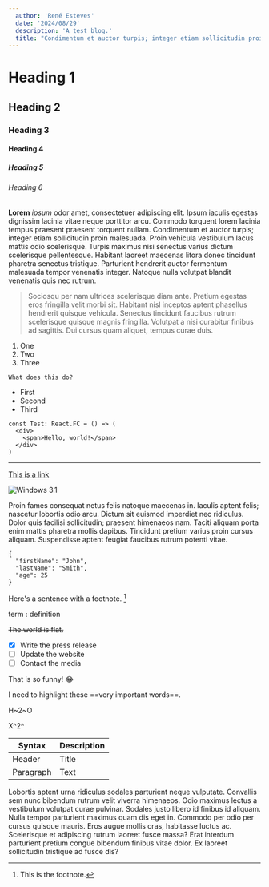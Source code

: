 ```yaml
---
  author: 'René Esteves'
  date: '2024/08/29'
  description: 'A test blog.'
  title: "Condimentum et auctor turpis; integer etiam sollicitudin proin malesuada."
---
```


# Heading 1

## Heading 2

### Heading 3

#### Heading 4

##### Heading 5

###### Heading 6

**Lorem** *ipsum* odor amet, consectetuer adipiscing elit. Ipsum iaculis egestas dignissim lacinia vitae neque porttitor arcu. Commodo torquent lorem lacinia tempus praesent praesent torquent nullam. Condimentum et auctor turpis; integer etiam sollicitudin proin malesuada. Proin vehicula vestibulum lacus mattis odio scelerisque. Turpis maximus nisi senectus varius dictum scelerisque pellentesque. Habitant laoreet maecenas litora donec tincidunt pharetra senectus tristique. Parturient hendrerit auctor fermentum malesuada tempor venenatis integer. Natoque nulla volutpat blandit venenatis quis nec rutrum.

> Sociosqu per nam ultrices scelerisque diam ante. Pretium egestas eros fringilla velit morbi sit. Habitant nisl inceptos aptent phasellus hendrerit quisque vehicula. Senectus tincidunt faucibus rutrum scelerisque quisque magnis fringilla. Volutpat a nisi curabitur finibus ad sagittis. Dui cursus quam aliquet, tempus curae duis.

1. One
2. Two
3. Three

`What does this do?`

- First
- Second
- Third

```tsx
const Test: React.FC = () => (  
  <div>
    <span>Hello, world!</span>
  </div>
)
```

---

[This is a link](https://google.com)

![Windows 3.1](https://img.sysgeek.cn/img/2023/09/windows-nt-3-1.jpg)

Proin fames consequat netus felis natoque maecenas in. Iaculis aptent felis; nascetur lobortis odio arcu. Dictum sit euismod imperdiet nec ridiculus. Dolor quis facilisi sollicitudin; praesent himenaeos nam. Taciti aliquam porta enim mattis pharetra mollis dapibus. Tincidunt pretium varius proin cursus aliquam. Suspendisse aptent feugiat faucibus rutrum potenti vitae.

```
{
  "firstName": "John",
  "lastName": "Smith",
  "age": 25
}
``` 

Here's a sentence with a footnote. [^1]

term
: definition 

~~The world is flat.~~

- [x] Write the press release
- [ ] Update the website
- [ ] Contact the media 

That is so funny! :joy:

I need to highlight these ==very important words==.

H~2~O

X^2^

| Syntax | Description |
| ----------- | ----------- |
| Header | Title |
| Paragraph | Text | 

Lobortis aptent urna ridiculus sodales parturient neque vulputate. Convallis sem nunc bibendum rutrum velit viverra himenaeos. Odio maximus lectus a vestibulum volutpat curae pulvinar. Sodales justo libero id finibus id aliquam. Nulla tempor parturient maximus quam dis eget in. Commodo per odio per cursus quisque mauris. Eros augue mollis cras, habitasse luctus ac. Scelerisque et adipiscing rutrum laoreet fusce massa? Erat interdum parturient pretium congue bibendum finibus vitae dolor. Ex laoreet sollicitudin tristique ad fusce dis?

[^1]: This is the footnote. 